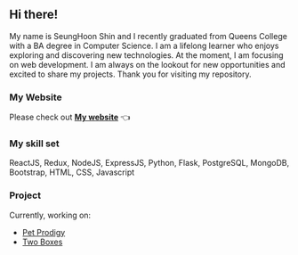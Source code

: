 ## Hi there!
My name is SeungHoon Shin and I recently graduated from Queens College with a BA degree in Computer Science. I am a lifelong learner who enjoys exploring and discovering new technologies. At the moment, I am focusing on web development. I am always on the lookout for new opportunities and excited to share my projects. Thank you for visiting my repository.

### My Website

Please check out **[My website](https://shino022.github.io/Portfolio-website/)** 👈

### My skill set
ReactJS, Redux, NodeJS, ExpressJS, Python, Flask, PostgreSQL, MongoDB, Bootstrap, HTML, CSS, Javascript

### Project
Currently, working on:
- [Pet Prodigy](https://github.com/CTP-team-meeter/pet-prodigy)
- [Two Boxes](https://github.com/DuyAndShin/Two-Boxes)

